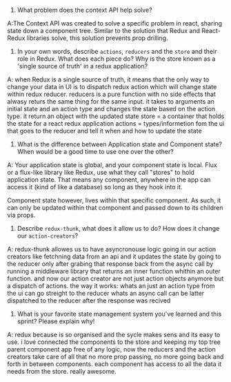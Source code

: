 1. What problem does the context API help solve?

A:The Context API was created to solve a specific problem in react, sharing state down a component tree. Similar to the solution that Redux and React-Redux libraries solve, this solution prevents prop drilling.

1. In your own words, describe `actions`, `reducers` and the `store` and their role in Redux. What does each piece do? Why is the store known as a 'single source of truth' in a redux application?

A: when Redux is a single source of truth, it means that the only way to change your data in UI is to dispatch redux action which will change state within redux reducer.
reducers is a pure function with no side effects that alwasy returs the same thing for the same input. it takes to arguments an initial state and an action type and changes the state based on the action type. it return an object with the updated state
store = a container that holds the state for a react redux application
actions = types/informetion fom the ui that goes to the reducer and tell it when and how to update the state
 
1. What is the difference between Application state and Component state? When would be a good time to use one over the other?

A: Your application state is global, and your component state is local. Flux or a flux-like library like Redux, use what they call "stores" to hold application state. That means any component, anywhere in the app can access it (kind of like a database) so long as they hook into it.

Component state however, lives within that specific component. As such, it can only be updated within that component and passed down to its children via props.

1. Describe `redux-thunk`, what does it allow us to do? How does it change our `action-creators`?

A: redux-thunk allowes us to have asyncronouse logic going in our action creators like fetchning data from an api and it updates the state by going to the reducer only after grabing that response back from the async call by running a middleware library that returns an inner function whithin an outer function. and now our action creator are not just action objects anymore but a dispatch of actions.
the way it works: whats an just an action type from the ui can go streight to the reducer whats an async call can be latter dispatched to the reducer after the response was recived

1. What is your favorite state management system you've learned and this sprint? Please explain why!

A: redux because is so organised and the sycle makes sens and its easy to use. i love connected the components to the store and keeping my top tree parent component app free of any logic, now the reducers and the action creators take care of all that no more prop passing, no more going back and forth in between components. each component has access to all the data it needs from the store. really awesome.